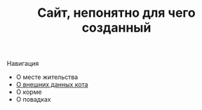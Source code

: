 <!doctype html>
<body>
 <head>
<meta charset="utf-8">
</head>
<header><h1>Сайт, непонятно для чего созданный </h1></header>
<title>Cats</title>
<legend> Навигация </legend> 
<section> 
     <p>
      <ul>
       <li> О месте жительства </li>
       <li> <a href="Two.html"> О внешних данных кота </a> </li>
       <li> О корме </li>
       <li> О повадках </li>
      </ul>
     </p> 
</section>
</body>
</html>
